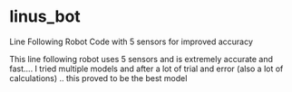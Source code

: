 # linus_bot
Line Following Robot Code with 5  sensors for improved accuracy


This line following robot uses 5 sensors and is extremely accurate and fast.... I tried multiple models and after a lot of trial and error (also a lot of calculations) .. this proved to be the best model
